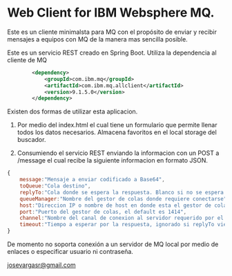 # Web Client for IBM Websphere MQ.

Este es un cliente minimalsta para MQ con el propósito de enviar y recibir mensajes a equipos con MQ de la manera mas sencilla posible.

Este es un servicio REST creado en Spring Boot. Utiliza la dependencia al cliente de MQ

```xml
		<dependency>
			<groupId>com.ibm.mq</groupId>
			<artifactId>com.ibm.mq.allclient</artifactId>
			<version>9.1.5.0</version>
		</dependency>
```
Existen dos formas de utilizar esta aplicacion.

1. Por medio del index.html el cual tiene un formulario que permite llenar todos los datos necesarios. Almacena favoritos en el local storage del buscador.

2. Consumiendo el servicio REST enviando la informacion con un POST a /message el cual recibe la siguiente informacion en formato JSON.

```javascript
{
    message:"Mensaje a enviar codificado a Base64",
    toQueue:"Cola destino",
    replyTo:"Cola donde se espera la respuesta. Blanco si no se espera ninguna",
    queueManager:"Nombre del gestor de colas donde requiere conectarse",
    host:"Direccion IP o nombre de host en donde esta el gestor de colas remoto",
    port:"Puerto del gestor de colas, el default es 1414",
    channel:"Nombre del canal de conexion al servidor requerido por el GESTOR, el default es SYSTEM.DEF.SVRCONN",
    timeout:"Tiempo a esperar por la respuesta, ignorado si replyTo viene vacio."
}
```
De momento no soporta conexión a un servidor de MQ local por medio de enlaces o especificar usuario ni contraseña.

josevargasr@gmail.com

